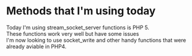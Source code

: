 <h1>Methods that I'm using today</h1>
<p>Today I'm using stream_socket_server functions is PHP 5.<br/>
These functions work very well but have some issues<br/>
I'm now looking to use socket_write and other handy functions that were already aviable in PHP4.</p>
